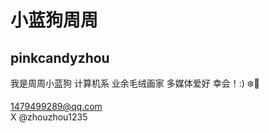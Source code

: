 # 小蓝狗周周
## pinkcandyzhou

我是周周小蓝狗
计算机系 业余毛绒画家 多媒体爱好
幸会！:) ❄️🐾  

1479499289@qq.com  
X @zhouzhou1235
